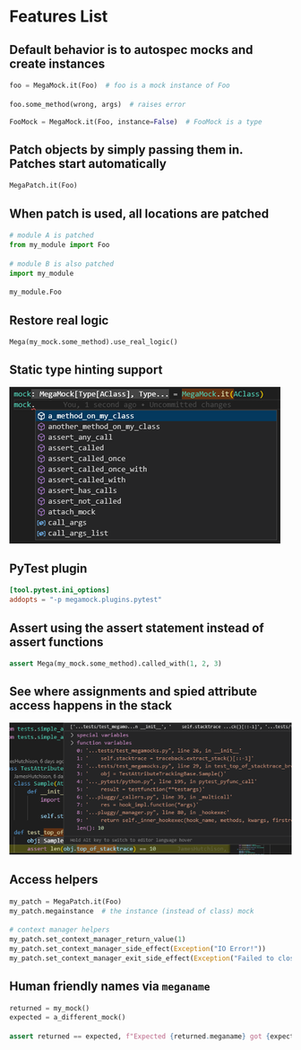 # Features List

## Default behavior is to autospec mocks and create instances

```python
foo = MegaMock.it(Foo)  # foo is a mock instance of Foo

foo.some_method(wrong, args)  # raises error
```

```python
FooMock = MegaMock.it(Foo, instance=False)  # FooMock is a type
```

## Patch objects by simply passing them in. Patches start automatically

```python
MegaPatch.it(Foo)
```


## When patch is used, all locations are patched

```python
# module A is patched
from my_module import Foo

# module B is also patched
import my_module

my_module.Foo
```

## Restore real logic

```python
Mega(my_mock.some_method).use_real_logic()
```

## Static type hinting support

![Type hints](docs/img/type-hinting.png)

## PyTest plugin

```toml
[tool.pytest.ini_options]
addopts = "-p megamock.plugins.pytest"
```

## Assert using the assert statement instead of assert functions

```python
assert Mega(my_mock.some_method).called_with(1, 2, 3)
```

## See where assignments and spied attribute access happens in the stack

![Stack](docs/img/top-of-stack.png)

## Access helpers

```python
my_patch = MegaPatch.it(Foo)
my_patch.megainstance  # the instance (instead of class) mock

# context manager helpers
my_patch.set_context_manager_return_value(1)
my_patch.set_context_manager_side_effect(Exception("IO Error!"))
my_patch.set_context_manager_exit_side_effect(Exception("Failed to close transaction!"))
```

## Human friendly names via `meganame`

```python
returned = my_mock()
expected = a_different_mock()

assert returned == expected, f"Expected {returned.meganame} got {expected.meganame}"
```
